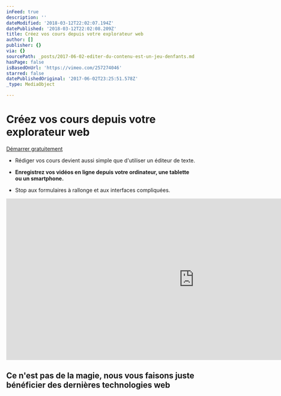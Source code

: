 ```yaml
---
inFeed: true
description: ''
dateModified: '2018-03-12T22:02:07.194Z'
datePublished: '2018-03-12T22:02:08.209Z'
title: Créez vos cours depuis votre explorateur web
author: []
publisher: {}
via: {}
sourcePath: _posts/2017-06-02-editer-du-contenu-est-un-jeu-denfants.md
hasPage: false
isBasedOnUrl: 'https://vimeo.com/257274046'
starred: false
datePublishedOriginal: '2017-06-02T23:25:51.578Z'
_type: MediaObject

---
```

# **Créez vos cours depuis votre explorateur web**
[Démarrer gratuitement][0]

* Rédiger vos cours devient aussi simple que d'utiliser un éditeur de texte.

* **Enregistrez vos vidéos en ligne depuis votre ordinateur, une tablette ou un smartphone.**

* Stop aux formulaires à rallonge et aux interfaces compliquées.

<iframe src="https://cdn.embedly.com/widgets/media.html?src=https%3A%2F%2Fplayer.vimeo.com%2Fvideo%2F257274046&amp;dntp=1&amp;url=https%3A%2F%2Fvimeo.com%2F257274046&amp;image=https%3A%2F%2Fi.vimeocdn.com%2Fvideo%2F685158390_1280.jpg&amp;key=a715cf41cc93453ca338d350cd26f87b&amp;type=text%2Fhtml&amp;schema=vimeo" width="1000" height="430" scrolling="no" frameborder="0" allowfullscreen="" style=""></iframe>

## **Ce n'est pas de la magie, nous vous faisons juste bénéficier des dernières technologies web**

[0]: https://cyboolo.eu.auth0.com/login?client=W1jbxu3C003wehR2kbuCJorz9D23hyEB